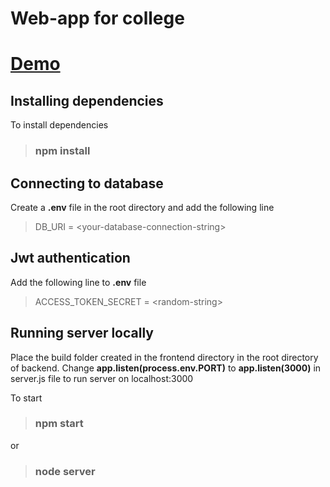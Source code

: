 # Web-app for college
# [Demo](http://epcet.herokuapp.com/)

## Installing dependencies

To install dependencies
> ### npm install

## Connecting to database

Create a **.env** file in the root directory and add the following line
> DB_URI = \<your-database-connection-string\>

## Jwt authentication

Add the following line to **.env** file
> ACCESS_TOKEN_SECRET = \<random-string\>

## Running server locally

Place the build folder created in the frontend directory in the root directory of backend.
Change **app.listen(process.env.PORT)** to **app.listen(3000)** in server.js file to run server on localhost:3000

To start
> ### npm start
or
> ### node server
